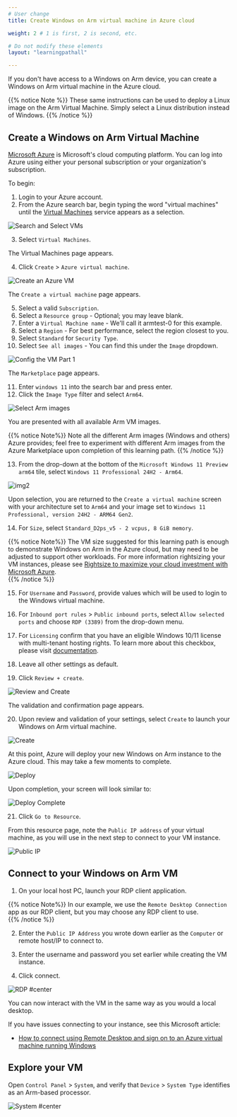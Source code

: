 ```yaml
---
# User change
title: Create Windows on Arm virtual machine in Azure cloud

weight: 2 # 1 is first, 2 is second, etc.

# Do not modify these elements
layout: "learningpathall"

---
```

If you don't have access to a Windows on Arm device, you can create a Windows on Arm virtual machine in the Azure cloud.

{{% notice Note %}}
These same instructions can be used to deploy a Linux image on the Arm Virtual Machine. Simply select a Linux distribution instead of Windows.
{{% /notice %}}

## Create a Windows on Arm Virtual Machine

[Microsoft Azure](https://portal.azure.com/#home) is Microsoft's cloud computing platform. You can log into Azure using either your personal subscription or your organization's subscription.

To begin:

1. Login to your Azure account.
2. From the Azure search bar, begin typing the word "virtual machines" until the [Virtual Machines](https://portal.azure.com/#view/HubsExtension/BrowseResource/resourceType/Microsoft.Compute%2FVirtualMachines) service appears as a selection. 

![Search and Select VMs](images/search_and_click_vm.png)

3. Select `Virtual Machines`.

The Virtual Machines page appears.

4. Click `Create` > `Azure virtual machine`.

![Create an Azure VM](images/click_create_vm.png)

The `Create a virtual machine` page appears.

5. Select a valid `Subscription`.
6. Select a `Resource group` - Optional; you may leave blank.
7. Enter a `Virtual Machine name` - We'll call it armtest-0 for this example.
8. Select a `Region` - For best performance, select the region closest to you.
9. Select `Standard` for `Security Type`.
10. Select `See all images` - You can find this under the `Image` dropdown.

![Config the VM Part 1](images/config-vm-1.png)

The `Marketplace` page appears.

11. Enter `windows 11` into the search bar and press enter.
12. Click the `Image Type` filter and select `Arm64`.

![Select Arm images](images/image_type.png)

You are  presented with all available Arm VM images.

{{% notice Note%}}
Note all the different Arm images (Windows and others) Azure provides; feel free to experiment with different Arm images from the Azure Marketplace upon completion of this learning path.
{{% /notice %}}

13. From the drop-down at the bottom of the `Microsoft Windows 11 Preview arm64` tile, select `Windows 11 Professional 24H2 - Arm64`.

![img2](images/select_24h2.png)

Upon selection, you are returned to the `Create a virtual machine` screen with your architecture set to `Arm64` and your image set to `Windows 11 Professional, version 24H2 - ARM64 Gen2`.

14. For `Size`, select `Standard_D2ps_v5 - 2 vcpus, 8 GiB memory`.

{{% notice Note%}}
The VM size suggested for this learning path is enough to demonstrate Windows on Arm in the Azure cloud, but may need to be adjusted to support other workloads.  For more information rightsizing your VM instances, please see [Rightsize to maximize your cloud investment with Microsoft Azure](https://azure.microsoft.com/en-us/blog/rightsize-to-maximize-your-cloud-investment-with-microsoft-azure/).   
{{% /notice %}}

15. For `Username` and `Password`, provide values which will be used to login to the Windows virtual machine.

16. For `Inbound port rules` > `Public inbound ports`, select `Allow selected ports` and choose `RDP (3389)` from the drop-down menu.

17. For `Licensing` confirm that you have an eligible Windows 10/11 license with multi-tenant hosting rights. To learn more about this checkbox, please visit [documentation](https://learn.microsoft.com/en-us/azure/virtual-machines/windows/windows-desktop-multitenant-hosting-deployment).

18. Leave all other settings as default.

19. Click `Review + create`.

![Review and Create](images/review_create.png)

The validation and confirmation page appears.

20. Upon review and validation of your settings, select `Create` to launch your Windows on Arm virtual machine.

![Create](images/create.png)

At this point, Azure will deploy your new Windows on Arm instance to the Azure cloud.  This may take a few moments to complete.

![Deploy](images/deploying.png)

Upon completion, your screen will look similar to:

![Deploy Complete](images/deploy_complete.png)


21. Click `Go to Resource`.

From this resource page, note the `Public IP address` of your virtual machine, as you will use in the next step to connect to your VM instance. 


![Public IP](images/public_ip.png)

## Connect to your Windows on Arm VM

1. On your local host PC, launch your RDP client application.

{{% notice Note%}}
In our example, we use the `Remote Desktop Connection` app as our RDP client, but you may choose any RDP client to use.   
{{% /notice %}}

2. Enter the `Public IP Address` you wrote down earlier as the `Computer` or remote host/IP to connect to.

3. Enter the username and password you set earlier while creating the VM instance.

4. Click connect.

![RDP #center](images/rdp.png)

You can now interact with the VM in the same way as you would a local desktop.

If you have issues connecting to your instance, see this Microsoft article:
* [How to connect using Remote Desktop and sign on to an Azure virtual machine running Windows](https://learn.microsoft.com/en-us/azure/virtual-machines/windows/connect-rdp)

## Explore your VM

Open `Control Panel` > `System`, and verify that `Device` > `System Type` identifies as an Arm-based processor.

![System #center](images/system.png)
